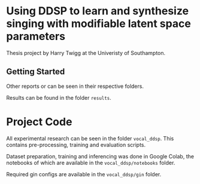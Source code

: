 # Using DDSP to learn and synthesize singing with modifiable latent space parameters

Thesis project by Harry Twigg at the Univeristy of Southampton.

## Getting Started

Other reports or can be seen in their respective folders.

Results can be found in the folder `results`.

# Project Code

All experimental research can be seen in the folder `vocal_ddsp`. This contains pre-processing, training and evaluation scripts.

Dataset preparation, training and inferencing was done in Google Colab, the notebooks of which are available in the `vocal_ddsp/notebooks` folder.

Required gin configs are available in the `vocal_ddsp/gin` folder.